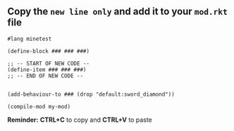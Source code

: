 ## Copy the `new line only` and add it to your `mod.rkt` file

```
#lang minetest

(define-block ### ### ###)

;; -- START OF NEW CODE --
(define-item ### ### ###)
;; -- END OF NEW CODE --


(add-behaviour-to ### (drop "default:sword_diamond"))
        
(compile-mod my-mod)
```
**Reminder:**  **CTRL+C** to copy and **CTRL+V** to paste
